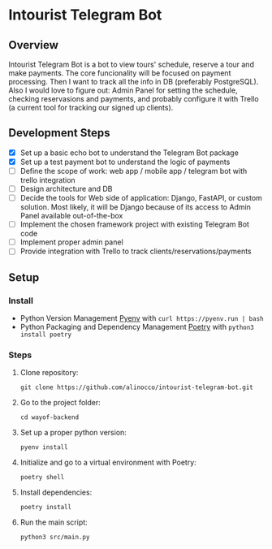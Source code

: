 Intourist Telegram Bot
======================

## Overview
Intourist Telegram Bot is a bot to view tours' schedule, reserve a tour and make payments. The core funcionality will be focused on payment processing. Then I want to track all the info in DB (preferably PostgreSQL). Also I would love to figure out: Admin Panel for setting the schedule, checking reservasions and payments, and probably configure it with Trello (a current tool for tracking our signed up clients).

## Development Steps
- [x] Set up a basic echo bot to understand the Telegram Bot package
- [x] Set up a test payment bot to understand the logic of payments
- [ ] Define the scope of work: web app / mobile app / telegram bot with trello integration 
- [ ] Design architecture and DB
- [ ] Decide the tools for Web side of application: Django, FastAPI, or custom solution. Most likely, it will be Django because of its access to Admin Panel available out-of-the-box
- [ ] Implement the chosen framework project with existing Telegram Bot code
- [ ] Implement proper admin panel
- [ ] Provide integration with Trello to track clients/reservations/payments

## Setup

### Install
* Python Version Management [Pyenv](https://github.com/pyenv/pyenv) with `curl https://pyenv.run | bash`
* Python Packaging and Dependency Management [Poetry](https://python-poetry.org/docs/) with `python3 install poetry`

### Steps
1. Clone repository:
   ```
   git clone https://github.com/alinocco/intourist-telegram-bot.git
   ```
2. Go to the project folder:
   ```
   cd wayof-backend
   ```
3. Set up a proper python version:
   ```
   pyenv install
   ```
4. Initialize and go to a virtual environment with Poetry:
   ```
   poetry shell
   ```
5. Install dependencies:
   ```
   poetry install
   ```
6. Run the main script:
   ```
   python3 src/main.py
   ```

